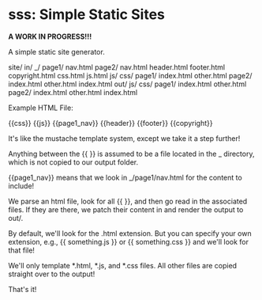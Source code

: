sss: Simple Static Sites
===

**A WORK IN PROGRESS!!!**

A simple static site generator.

site/
    in/
        _/
            page1/
                nav.html
            page2/
                nav.html
            header.html
            footer.html
            copyright.html
            css.html
            js.html
        js/
        css/
        page1/
            index.html
            other.html
        page2/
            index.html
            other.html
        index.html
    out/
        js/
        css/
        page1/
            index.html
            other.html
        page2/
            index.html
            other.html
        index.html
        

Example HTML File:

<html>
    <head>
        {{css}}
        {{js}}
    </head>
    <body>
        {{page1_nav}}
        {{header}}
        {{footer}}
        {{copyright}}
    </body>
</html>


It's like the mustache template system, except we take it a step further!

Anything between the {{ }} is assumed to be a file located in the _ directory, which is not copied to our output folder.

{{page1_nav}} means that we look in _/page1/nav.html for the content to include!

We parse an html file, look for all {{ }}, and then go read in the associated files. If they are there, we patch their content in and render the output to out/.

By default, we'll look for the .html extension. But you can specify your own extension, e.g., {{ something.js }} or {{ something.css }} and we'll look for that file!

We'll only template *.html, *.js, and *.css files. All other files are copied straight over to the output!

That's it!

